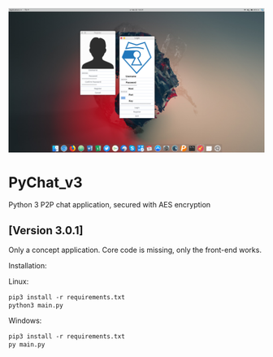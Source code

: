 ![alt text](./demo1.png "Logon and register screen")

# PyChat_v3
Python 3 P2P chat application, secured with AES encryption

## [Version 3.0.1]
Only a concept application. Core code is missing, only the front-end works.


Installation:

Linux: 
```Shell
pip3 install -r requirements.txt
python3 main.py
```

Windows:
```Shell
pip3 install -r requirements.txt
py main.py
```
